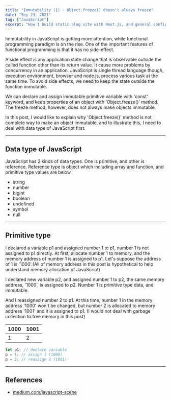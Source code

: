 ```yaml
---
title: "Immutability (1) - Object.freeze() doesn't always freeze"
date: "Sep 23, 2021"
tag: ["JavaScript"]
excerpt: "How I build static blog site with Next.js, and general configuration to deploy to Github Pages in this post..."
---
```


Immutability in JavaScript is getting more attention, while functional programming paradigm is on the rise. One of the important features of functional programming is that it has no side-effect.

A side effect is any application state change that is observable outside the called function other than its return value. It cause more problems by concurrency in an application. JavaScript is single thread language though, execution environment, browser and node.js, process various task at the same time. To avoid side effects, we need to keep the state outside the function immutable.

We can declare and assign immutable primitive variable with 'const' keyword, and keep properties of an object with 'Object.freeze()' method. The freeze method, however, does not always make objects immutable.

In this post, I would like to explain why 'Object.freeze()' method is not complete way to make an object immutable, and to illustrate this, I need to deal with data type of JavaScript first.

---

## Data type of JavaScript

JavaScript has 2 kinds of data types. One is primitive, and other is reference. Reference type is object which including array and function, and primitive type values are below.

- string
- number
- bigint
- boolean
- undefined
- symbol
- null

---

## Primitive type

I declared a variable p1 and assigned number 1 to p1, number 1 is not assigned to p1 directly. At first, allocate number 1 to memory, and the memory address of number 1 is assigned to p1. Let's suppose the address of 1 is '1000'.(All of memory address in this post is hypothetical to help understand memory allocation of JavaScript)

I declared new variable p2, and assigned number 1 to p2, the same memory address, '1000', is assigned to p2. Number 1 is primitive type data, and immutable.

And I reassigned number 2 to p1. At this time, number 1 in the memory address '1000' won't be changed, but number 2 is allocated to memory address '1001' and it is assigned to p1. (I would not deal with garbage collection to free memory in this post)

| 1000 | 1001 |
| ---- | ---- |
| 1    | 2    |

```javascript
let p1; // declare variable
p = 1; // assign 1 (1000)
p = 2; // reassign 2 (1001)
```

---

## References

- [medium.com/javascript-scene](https://medium.com/javascript-scene/master-the-javascript-interview-what-is-functional-programming-7f218c68b3a0)
